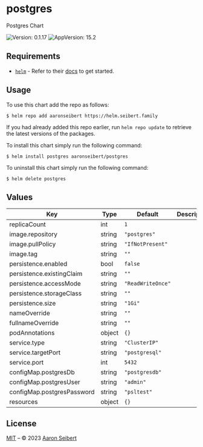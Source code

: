 

# postgres

Postgres Chart

 ![Version: 0.1.17](https://img.shields.io/badge/Version-0.1.17-informational?style=flat-square)  ![AppVersion: 15.2](https://img.shields.io/badge/AppVersion-15.2-informational?style=flat-square)

## Requirements

- [`helm`](https://helm.sh) - Refer to their [docs](https://helm.sh/docs) to get started.

## Usage

To use this chart add the repo as follows:

```console
$ helm repo add aaronseibert https://helm.seibert.family
```

If you had already added this repo earlier, run `helm repo update` to retrieve the latest versions of the packages.

To install this chart simply run the following command:

```console
$ helm install postgres aaronseibert/postgres
```

To uninstall this chart simply run the following command:

```console
$ helm delete postgres
```

## Values

| Key | Type | Default | Description |
|-----|------|---------|-------------|
| replicaCount | int | `1` |  |
| image.repository | string | `"postgres"` |  |
| image.pullPolicy | string | `"IfNotPresent"` |  |
| image.tag | string | `""` |  |
| persistence.enabled | bool | `false` |  |
| persistence.existingClaim | string | `""` |  |
| persistence.accessMode | string | `"ReadWriteOnce"` |  |
| persistence.storageClass | string | `""` |  |
| persistence.size | string | `"1Gi"` |  |
| nameOverride | string | `""` |  |
| fullnameOverride | string | `""` |  |
| podAnnotations | object | `{}` |  |
| service.type | string | `"ClusterIP"` |  |
| service.targetPort | string | `"postgresql"` |  |
| service.port | int | `5432` |  |
| configMap.postgresDb | string | `"postgresdb"` |  |
| configMap.postgresUser | string | `"admin"` |  |
| configMap.postgresPassword | string | `"psltest"` |  |
| resources | object | `{}` |  |

## License

[MIT](../LICENSE.md) – © 2023 [Aaron Seibert](https://helm.seibert.family)
